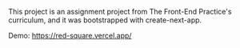 This project is an assignment project from The Front-End Practice's curriculum, and it was bootstrapped with create-next-app.

Demo: https://red-square.vercel.app/
